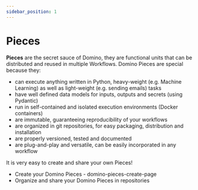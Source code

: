 ```yaml
---
sidebar_position: 1
---
```


# Pieces

**Pieces** are the secret sauce of Domino, they are functional units that can be distributed and reused in multiple Workflows. Domino Pieces are special because they:

- can execute anything written in Python, heavy-weight (e.g. Machine Learning) as well as light-weight (e.g. sending emails) tasks
- have well defined data models for inputs, outputs and secrets (using Pydantic)
- run in self-contained and isolated execution environments (Docker containers)
- are immutable, guaranteeing reproducibility of your workflows
- are organized in git repositories, for easy packaging, distribution and installation
- are properly versioned, tested and documented
- are plug-and-play and versatile, can be easily incorporated in any workflow


It is very easy to create and share your own Pieces!

- Create your Domino Pieces - domino-pieces-create-page
- Organize and share your Domino Pieces in repositories